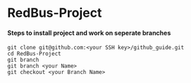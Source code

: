 # RedBus-Project

#### Steps to install project and work on seperate branches
```
git clone git@github.com:<your SSH key>/github_guide.git
cd RedBus-Project
git branch
git branch <your Name>
git checkout <your Branch Name>

```
